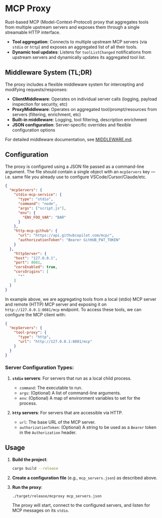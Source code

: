 # MCP Proxy

Rust-based MCP (Model-Context-Protocol) proxy that aggregates tools from multiple upstream servers and exposes them through a single streamable HTTP interface.

- **Tool aggregation**: Connects to multiple upstream MCP servers (via `stdio` or `http`) and exposes an aggregated list of all their tools.
- **Dynamic tool updates**: Listens for `toolListChanged` notifications from upstream servers and dynamically updates its aggregated tool list.

## Middleware System (TL;DR)

The proxy includes a flexible middleware system for intercepting and modifying requests/responses:

- **ClientMiddleware**: Operates on individual server calls (logging, payload inspection for security, etc)
- **ProxyMiddleware**: Operates on aggregated tool/prompt/resources from servers (filtering, enrichment, etc)
- **Built-in middleware**: Logging, tool filtering, description enrichment
- **JSON configuration**: Server-specific overrides and flexible configuration options

For detailed middleware documentation, see [MIDDLEWARE.md](MIDDLEWARE.md).

## Configuration

The proxy is configured using a JSON file passed as a command-line argument. The file should contain a single object with an `mcpServers` key — i.e. same file you already use to configure VSCode/Cursor/Claude/etc. 

```json
{
  "mcpServers": {
    "stdio-mcp-service": {
      "type": "stdio",
      "command": "node",
      "args": ["script.js"],
      "env": {
        "ENV_FOO_VAR": "BAR"
      }
    },
    "http-mcp-github": {
      "url": "https://api.githubcopilot.com/mcp/",
      "authorizationToken": "Bearer GitHUB_PAT_TOKEN"
    }
  },
    "httpServer": {
    "host": "127.0.0.1",
    "port": 8081,
    "corsEnabled": true,
    "corsOrigins": [
      "*"
    ]
  }
}
```

In example above, we are aggregating tools from a local (stdio) MCP server and remote (HTTP) MCP server and exposing it on `http://127.0.0.1:8081/mcp` endpoint. To access these tools, we can configure the MCP client with:

```json
{
  "mcpServers": {
    "tool-proxy": {
      "type": "http",
      "url": "http://127.0.0.1:8081/mcp"
    }
  }
}
```

### Server Configuration Types:

1.  **`stdio` servers**: For servers that run as a local child process.
    -   `command`: The executable to run.
    -   `args`: (Optional) A list of command-line arguments.
    -   `env`: (Optional) A map of environment variables to set for the process.

2.  **`http` servers**: For servers that are accessible via HTTP.
    -   `url`: The base URL of the MCP server.
    -   `authorizationToken`: (Optional) A string to be used as a `Bearer` token in the `Authorization` header.

## Usage

1.  **Build the project**:
    ```sh
    cargo build --release
    ```

2.  **Create a configuration file** (e.g., `mcp_servers.json`) as described above.

3.  **Run the proxy**:
    ```sh
    ./target/release/mcproxy mcp_servers.json
    ```
    The proxy will start, connect to the configured servers, and listen for MCP messages on its `stdio`.
